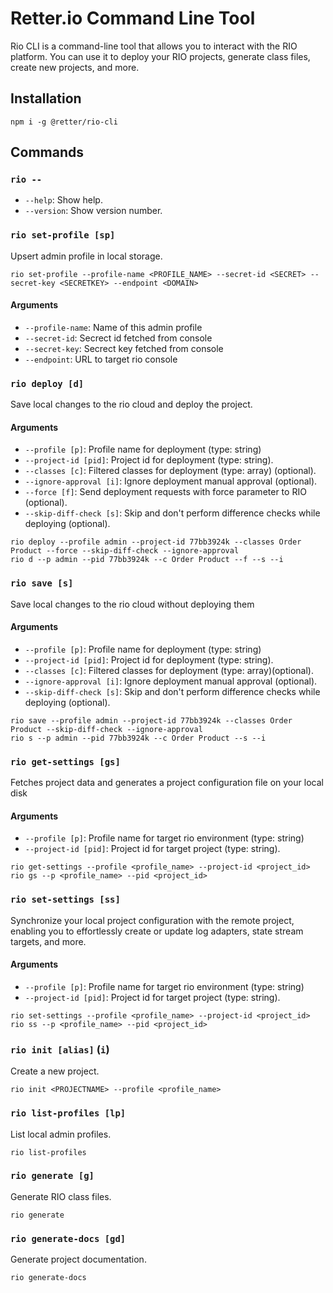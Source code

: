# Retter.io Command Line Tool

Rio CLI is a command-line tool that allows you to interact with the RIO platform. You can use it to deploy your RIO projects, generate class files, create new projects, and more.

## Installation

```shell
npm i -g @retter/rio-cli
```

## Commands

### `rio --`
* `--help`: Show help.
* `--version`: Show version number.

### `rio set-profile [sp]`

Upsert admin profile in local storage.

```shell
rio set-profile --profile-name <PROFILE_NAME> --secret-id <SECRET> --secret-key <SECRETKEY> --endpoint <DOMAIN>
```

#### Arguments

* `--profile-name`: Name of this admin profile
* `--secret-id`: Secrect id fetched from console
* `--secret-key`: Secrect key fetched from console
* `--endpoint`: URL to target rio console

### `rio deploy [d]`

Save local changes to the rio cloud and deploy the project.

#### Arguments

* `--profile [p]`: Profile name for deployment (type: string)
* `--project-id [pid]`: Project id for deployment (type: string).
* `--classes [c]`: Filtered classes for deployment (type: array) (optional).
* `--ignore-approval [i]`: Ignore deployment manual approval (optional).
* `--force [f]`: Send deployment requests with force parameter to RIO (optional).
* `--skip-diff-check [s]`: Skip and don't perform difference checks while deploying (optional).

```shell
rio deploy --profile admin --project-id 77bb3924k --classes Order Product --force --skip-diff-check --ignore-approval
rio d --p admin --pid 77bb3924k --c Order Product --f --s --i
```

### `rio save [s]`

Save local changes to the rio cloud without deploying them

#### Arguments
* `--profile [p]`: Profile name for deployment (type: string)
* `--project-id [pid]`: Project id for deployment (type: string).
* `--classes [c]`: Filtered classes for deployment (type: array)(optional).
* `--ignore-approval [i]`: Ignore deployment manual approval (optional).
* `--skip-diff-check [s]`: Skip and don't perform difference checks while deploying (optional).

```shell
rio save --profile admin --project-id 77bb3924k --classes Order Product --skip-diff-check --ignore-approval
rio s --p admin --pid 77bb3924k --c Order Product --s --i
```

### `rio get-settings [gs]`
Fetches project data and generates a project configuration file on your local disk
#### Arguments
* `--profile [p]`: Profile name for target rio environment (type: string)
* `--project-id [pid]`: Project id for target project (type: string).

```shell
rio get-settings --profile <profile_name> --project-id <project_id>
rio gs --p <profile_name> --pid <project_id>
```
### `rio set-settings [ss]`

Synchronize your local project configuration with the remote project, enabling you to effortlessly create or update log adapters, state stream targets, and more.

#### Arguments
* `--profile [p]`: Profile name for target rio environment (type: string)
* `--project-id [pid]`: Project id for target project (type: string).

```shell
rio set-settings --profile <profile_name> --project-id <project_id>
rio ss --p <profile_name> --pid <project_id>
```

### `rio init [alias]` (`i`)

Create a new project.
```shell
rio init <PROJECTNAME> --profile <profile_name>
```
### `rio list-profiles [lp]`

List local admin profiles.
```shell
rio list-profiles
```
### `rio generate [g]`

Generate RIO class files.
```shell
rio generate
```
### `rio generate-docs [gd]`

Generate project documentation.
```shell
rio generate-docs
```